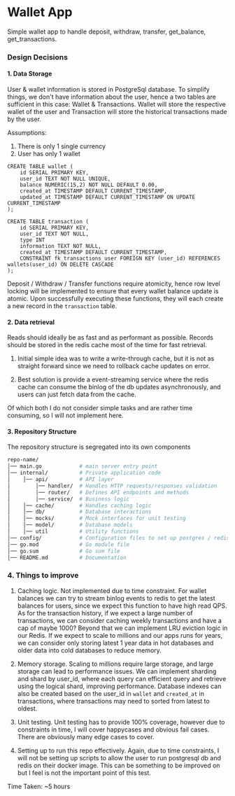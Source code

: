 # Wallet App
Simple wallet app to handle deposit, withdraw, transfer, get_balance, get_transactions.

### Design Decisions

#### 1. Data Storage
User & wallet information is stored in PostgreSql database. To simplify things, we don't have information about the user, hence a two tables are sufficient in this case: Wallet & Transactions. Wallet will store the respective wallet of the user and Transaction will store the historical transactions made by the user.

Assumptions: 

1. There is only 1 single currency
2. User has only 1 wallet

```
CREATE TABLE wallet (
    id SERIAL PRIMARY KEY,
    user_id TEXT NOT NULL UNIQUE,
    balance NUMERIC(15,2) NOT NULL DEFAULT 0.00,
    created_at TIMESTAMP DEFAULT CURRENT_TIMESTAMP,
    updated_at TIMESTAMP DEFAULT CURRENT_TIMESTAMP ON UPDATE CURRENT_TIMESTAMP
);

CREATE TABLE transaction (
    id SERIAL PRIMARY KEY,
    user_id TEXT NOT NULL,
    type INT
    information TEXT NOT NULL,
    created_at TIMESTAMP DEFAULT CURRENT_TIMESTAMP,
    CONSTRAINT fk_transactions_user FOREIGN KEY (user_id) REFERENCES wallets(user_id) ON DELETE CASCADE
);
```

Deposit / Withdraw / Transfer functions require atomicity, hence row level locking will be implemented to ensure that every wallet balance update is atomic. Upon successfully executing these functions, they will each create a new record in the `transaction` table.

#### 2. Data retrieval
Reads should ideally be as fast and as performant as possible. Records should be stored in the redis cache most of the time for fast retrieval. 

1. Initial simple idea was to write a write-through cache, but it is not as straight forward since we need to rollback cache updates on error. 

2. Best solution is provide a event-streaming service where the redis cache can consume the binlog of the db updates asynchronously, and users can just fetch data from the cache.

Of which both I do not consider simple tasks and are rather time consuming, so I will not implement here.

#### 3. Repository Structure
The repository structure is segregated into its own components
```bash
repo-name/
│── main.go            # main server entry point
│── internal/          # Private application code
│    │── api/          # API layer
│        │── handler/  # Handles HTTP requests/responses validation
│        │── router/   # Defines API endpoints and methods
│        │── service/  # Business logic
│    │── cache/        # Handles caching logic
│    │── db/           # Database interactions
│    │── mocks/        # Mock interfaces for unit testing
│    │── model/        # Database models
│    │── util          # Utility functions
│── config/            # Configuration files to set up postgres / redis
│── go.mod             # Go module file
│── go.sum             # Go sum file
│── README.md          # Documentation
```

### 4. Things to improve

1. Caching logic. Not implemented due to time constraint. For wallet balances we can try to stream binlog events to redis to get the latest balances for users, since we expect this function to have high read QPS. As for the transaction history, if we expect a large number of transactions, we can consider caching weekly transactions and have a cap of maybe 1000? Beyond that we can implement LRU eviction logic in our Redis. If we expect to scale to millions and our apps runs for years, we can consider only storing latest 1 year data in hot databases and older data into cold databases to reduce memory.

2. Memory storage. Scaling to millions require large storage, and large storage can lead to performance issues. We can implement sharding and shard by user_id, where each query can efficient query and retrieve using the logical shard, improving performance. 
Database indexes can also be created based on the user_id in `wallet` and `created_at` in transactions, where transactions may need to sorted from latest to oldest.

3. Unit testing. Unit testing has to provide 100% coverage, however due to constraints in time, I will cover happycases and obvious fail cases. There are obviously many edge cases to cover.

4. Setting up to run this repo effectively. Again, due to time constraints, I will not be setting up scripts to allow the user to run postgresql db and redis on their docker image. This can be something to be improved on but I feel is not the important point of this test.

Time Taken: ~5 hours